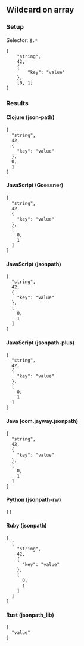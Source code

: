## Wildcard on array

### Setup
Selector: `$.*`

    [
        "string",
        42,
        {
            "key": "value"
        },
        [0, 1]
    ]

### Results
#### Clojure (json-path)

    [
      "string", 
      42, 
      {
        "key": "value"
      }, 
      0, 
      1
    ]

#### JavaScript (Goessner)

    [
      "string", 
      42, 
      {
        "key": "value"
      }, 
      [
        0, 
        1
      ]
    ]

#### JavaScript (jsonpath)

    [
      "string", 
      42, 
      {
        "key": "value"
      }, 
      [
        0, 
        1
      ]
    ]

#### JavaScript (jsonpath-plus)

    [
      "string", 
      42, 
      {
        "key": "value"
      }, 
      [
        0, 
        1
      ]
    ]

#### Java (com.jayway.jsonpath)

    [
      "string", 
      42, 
      {
        "key": "value"
      }, 
      [
        0, 
        1
      ]
    ]

#### Python (jsonpath-rw)

    []

#### Ruby (jsonpath)

    [
      [
        "string", 
        42, 
        {
          "key": "value"
        }, 
        [
          0, 
          1
        ]
      ]
    ]

#### Rust (jsonpath_lib)

    [
      "value"
    ]

